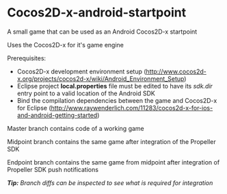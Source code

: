 Cocos2D-x-android-startpoint
============================

A small game that can be used as an Android Cocos2D-x startpoint

Uses the Cocos2D-x for it's game engine

Prerequisites:
* Cocos2D-x development environment setup (http://www.cocos2d-x.org/projects/cocos2d-x/wiki/Android_Environment_Setup)
* Eclipse project __local.properties__ file must be edited to have its *sdk.dir* entry point to a valid location of the Android SDK
* Bind the compilation dependencies between the game and Cocos2D-x for Eclipse (http://www.raywenderlich.com/11283/cocos2d-x-for-ios-and-android-getting-started)

Master branch contains code of a working game

Midpoint branch contains the same game after integration of the Propeller SDK

Endpoint branch contains the same game from midpoint after integration of Propeller SDK push notifications

*__Tip:__ Branch diffs can be inspected to see what is required for integration*
